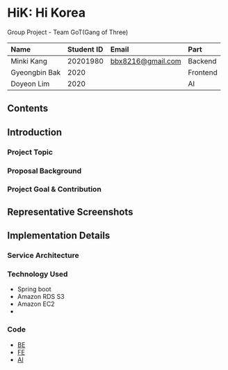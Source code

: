 # HiK: Hi Korea

Group Project - Team GoT(Gang of Three)


| **Name**          | **Student ID** | **Email**              | **Part**  |
| :---------------- | :------------- | :--------------------- | :---------|
| Minki Kang        | 20201980       | bbx8216@gmail.com      | Backend   |
| Gyeongbin Bak     | 2020       |  | Frontend  |
| Doyeon Lim        | 2020       |     | AI        | 

## Contents

## Introduction

### Project Topic

### Proposal Background

### Project Goal & Contribution

## Representative Screenshots

## Implementation Details

### Service Architecture
### Technology Used
- Spring boot
- Amazon RDS S3
- Amazon EC2
- 
### Code
- [BE](https://github.com/HiK-Hi-Korea/HiK-Server)
- [FE]()
- [AI]()
  
